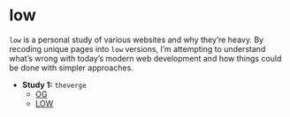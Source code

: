 # low

`low` is a personal study of various websites and why they’re heavy. By recoding unique pages into `low` versions, I’m attempting to understand what’s wrong with today’s modern web development and how things could be done with simpler approaches.

* **Study 1:** `theverge`
	- [OG](/theverge/og/)
	- [LOW](/theverge/low/)